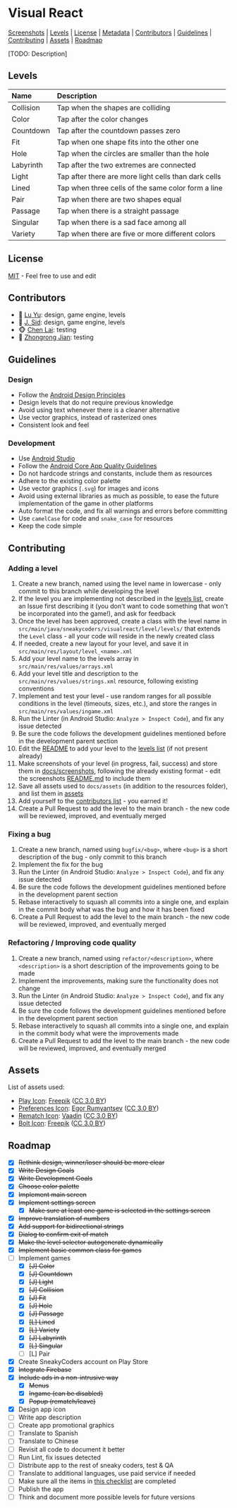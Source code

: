 # Visual React
[Screenshots](docs/screenshots/README.md) |
[Levels](#levels) |
[License](#license) |
[Metadata](docs/metadata/README.md) |
[Contributors](#contributors) |
[Guidelines](#guidelines) |
[Contributing](#contributing) |
[Assets](#assets) |
[Roadmap](#roadmap)

[TODO: Description]


## <a name="levels"></a> Levels

| Name       | Description                                          |
|:-----------|:-----------------------------------------------------|
| Collision  | Tap when the shapes are colliding                    |
| Color      | Tap after the color changes                          |
| Countdown  | Tap after the countdown passes zero                  |
| Fit        | Tap when one shape fits into the other one           |
| Hole       | Tap when the circles are smaller than the hole       |
| Labyrinth  | Tap after the two extremes are connected             |
| Light      | Tap after there are more light cells than dark cells |
| Lined      | Tap when three cells of the same color form a line   |
| Pair       | Tap when there are two shapes equal                  |
| Passage    | Tap when there is a straight passage                 |
| Singular   | Tap when there is a sad face among all               |
| Variety    | Tap when there are five or more different colors     |


## <a name="license"></a> License

[MIT](LICENSE) - Feel free to use and edit


## <a name="contributors"></a> Contributors

* :rooster: [Lu Yu](https://github.com/yulu1701): design, game engine, levels
* :monkey: [J. Sid](https://github.com/jsidrach): design, game engine, levels
* :monkey_face: [Chen Lai](https://github.com/claigit): testing
* :goat: [Zhongrong Jian](https://github.com/miaolegewang): testing


## <a name="guidelines"></a> Guidelines

### <a name="design-guidelines"></a> Design

* Follow the [Android Design Principles](https://developer.android.com/design/get-started/principles.html)
* Design levels that do not require previous knowledge
* Avoid using text whenever there is a cleaner alternative
* Use vector graphics, instead of rasterized ones
* Consistent look and feel


### <a name="development-guidelines"></a> Development

* Use [Android Studio](https://developer.android.com/studio/index.html)
* Follow the [Android Core App Quality Guidelines](https://developer.android.com/distribute/essentials/quality/core.html)
* Do not hardcode strings and constants, include them as resources
* Adhere to the existing color palette
* Use vector graphics (```.svg```) for images and icons
* Avoid using external libraries as much as possible, to ease the future implementation of the game in other platforms
* Auto format the code, and fix all warnings and errors before committing
* Use ```camelCase``` for code and ```snake_case``` for resources
* Keep the code simple


## <a name="contributing"></a> Contributing

### <a name="adding-a-level"></a> Adding a level

1. Create a new branch, named using the level name in lowercase - only commit to this branch while developing the level
2. If the level you are implementing not described in the [levels list](#levels), create an Issue first describing it (you don't want to code something that won't be incorporated into the game!), and ask for feedback
3. Once the level has been approved, create a class with the level name in ```src/main/java/sneakycoders/visualreact/level/levels/``` that extends the ```Level``` class - all your code will reside in the newly created class
4. If needed, create a new layout for your level, and save it in ```src/main/res/layout/level_<name>.xml```
5. Add your level name to the levels array in ```src/main/res/values/arrays.xml```
6. Add your level title and description to the ```src/main/res/values/strings.xml``` resource, following existing conventions
7. Implement and test your level - use random ranges for all possible conditions in the level (timeouts, sizes, etc.), and store the ranges in ```src/main/res/values/ingame.xml```
8. Run the Linter (in Android Studio: ```Analyze > Inspect Code```), and fix any issue detected
9. Be sure the code follows the development guidelines mentioned before in the development parent section
10. Edit the [README](README.md) to add your level to the [levels list](#levels) (if not present already)
11. Make screenshots of your level (in progress, fail, success) and store them in [docs/screenshots](docs/screenshots), following the already existing format - edit the screenshots [README.md](docs/screenshots/README.md) to include them
12. Save all assets used to ```docs/assets``` (in addition to the resources folder), and list them in [assets](#assets)
13. Add yourself to the [contributors list](#contributors) - you earned it!
14. Create a Pull Request to add the level to the main branch - the new code will be reviewed, improved, and eventually merged

### <a name="fixing-a-bug"></a> Fixing a bug

1. Create a new branch, named using ```bugfix/<bug>```, where ```<bug>``` is a short description of the bug - only commit to this branch
2. Implement the fix for the bug
3. Run the Linter (in Android Studio: ```Analyze > Inspect Code```), and fix any issue detected
4. Be sure the code follows the development guidelines mentioned before in the development parent section
5. Rebase interactively to squash all commits into a single one, and explain in the commit body what was the bug and how it has been fixed
6. Create a Pull Request to add the level to the main branch - the new code will be reviewed, improved, and eventually merged

### <a name="refactoring"></a> Refactoring / Improving code quality

1. Create a new branch, named using ```refactor/<description>```, where ```<description>``` is a short description of the improvements going to be made
2. Implement the improvements, making sure the functionality does not change
3. Run the Linter (in Android Studio: ```Analyze > Inspect Code```), and fix any issue detected
4. Be sure the code follows the development guidelines mentioned before in the development parent section
5. Rebase interactively to squash all commits into a single one, and explain in the commit body what were the improvements made
6. Create a Pull Request to add the level to the main branch - the new code will be reviewed, improved, and eventually merged


## <a name="assets"></a> Assets

List of assets used:

* [Play Icon](docs/assets/play_icon.svg): [Freepik](http://www.flaticon.com/authors/freepik) ([CC 3.0 BY](http://creativecommons.org/licenses/by/3.0/))
* [Preferences Icon](docs/assets/preferences_icon.svg): [Egor Rumyantsev](http://www.flaticon.com/authors/egor-rumyantsev) ([CC 3.0 BY](http://creativecommons.org/licenses/by/3.0/))
* [Rematch Icon](docs/assets/rematch_icon.svg): [Vaadin](http://www.flaticon.com/authors/vaadin) ([CC 3.0 BY](http://creativecommons.org/licenses/by/3.0/))
* [Bolt Icon](docs/assets/bolt_icon.svg): [Freepik](http://www.flaticon.com/authors/freepik) ([CC 3.0 BY](http://creativecommons.org/licenses/by/3.0/))


## <a name="roadmap"></a> Roadmap


- [x] ~~Rethink design, winner/loser should be more clear~~
- [x] ~~Write Design Goals~~
- [x] ~~Write Development Goals~~
- [x] ~~Choose color palette~~
- [x] ~~Implement main screen~~
- [x] ~~Implement settings screen~~
  - [x] ~~Make sure at least one game is selected in the settings screen~~
- [x] ~~Improve translation of numbers~~
- [x] ~~Add support for bidirectional strings~~
- [x] ~~Dialog to confirm exit of match~~
- [x] ~~Make the level selector autogenerate dynamically~~
- [x] ~~Implement basic common class for games~~
- [ ] Implement games
  - [x] ~~[J] Color~~
  - [x] ~~[J] Countdown~~
  - [x] ~~[J] Light~~
  - [x] ~~[J] Collision~~
  - [x] ~~[J] Fit~~
  - [x] ~~[J] Hole~~
  - [x] ~~[J] Passage~~
  - [x] ~~[L] Lined~~
  - [x] ~~[L] Variety~~
  - [x] ~~[J] Labyrinth~~
  - [x] ~~[L] Singular~~
  - [ ] [L] Pair
- [x] Create SneakyCoders account on Play Store
- [x] ~~Integrate Firebase~~
- [x] ~~Include ads in a non-intrusive way~~
  - [x] ~~Menus~~
  - [x] ~~Ingame (can be disabled)~~
  - [x] ~~Popup (rematch/leave)~~
- [x] Design app icon
- [ ] Write app description
- [ ] Create app promotional graphics
- [ ] Translate to Spanish
- [ ] Translate to Chinese
- [ ] Revisit all code to document it better
- [ ] Run Lint, fix issues detected
- [ ] Distribute app to the rest of sneaky coders, test & QA
- [ ] Translate to additional languages, use paid service if needed
- [ ] Make sure all the items in [this checklist](https://developer.android.com/distribute/tools/launch-checklist.html) are completed
- [ ] Publish the app
- [ ] Think and document more possible levels for future versions
